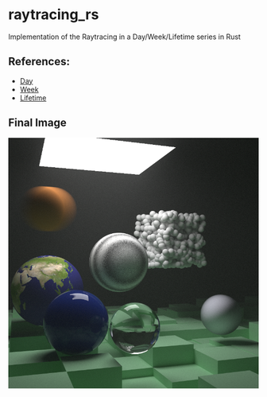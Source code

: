 # raytracing_rs
Implementation of the Raytracing in a Day/Week/Lifetime series in Rust

## References:
- [Day](https://raytracing.github.io/books/RayTracingInOneWeekend.html)
- [Week](https://raytracing.github.io/books/RayTracingTheNextWeek.html)
- [Lifetime](https://raytracing.github.io/books/RayTracingTheRestOfYourLife.html)

## Final Image
![alt text](final.png "Final Image")